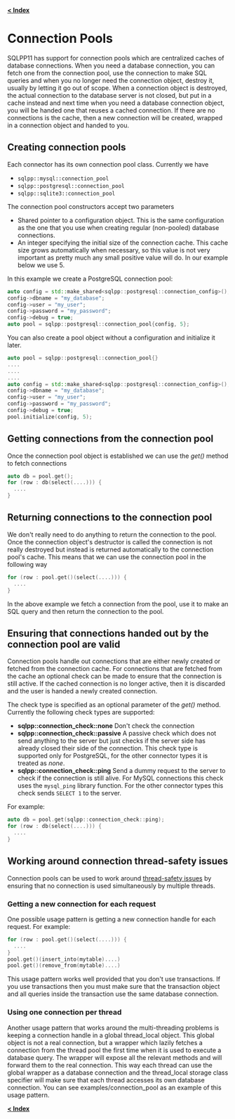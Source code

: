 [**\< Index**](/docs/README.md)

# Connection Pools

SQLPP11 has support for connection pools which are centralized caches of database connections. When you need a database connection, you can fetch one from the connection pool, use the connection to make SQL
queries and when you no longer need the connection object, destroy it, usually by letting it go out of scope. When a connection object is destroyed, the actual connection to the database server is not closed,
but put in a cache instead and next time when you need a database connection object, you will be handed one that reuses a cached connection. If there are no connections is the cache, then a new connection
will be created, wrapped in a connection object and handed to you.

## Creating connection pools

Each connector has its own connection pool class. Currently we have

* `sqlpp::mysql::connection_pool`
* `sqlpp::postgresql::connection_pool`
* `sqlpp::sqlite3::connection_pool`

The connection pool constructors accept two parameters

* Shared pointer to a configuration object. This is the same configuration as the one that you use when creating regular (non-pooled) database connections.
* An integer specifying the initial size of the connection cache. This cache size grows automatically when necessary, so this value is not very important as pretty much any small positive value will do. In our example below we use 5.

In this example we create a PostgreSQL connection pool:

```c++
auto config = std::make_shared<sqlpp::postgresql::connection_config>();
config->dbname = "my_database";
config->user = "my_user";
config->password = "my_password";
config->debug = true;
auto pool = sqlpp::postgresql::connection_pool{config, 5};
```

You can also create a pool object without a configuration and initialize it later.

```c++
auto pool = sqlpp::postgresql::connection_pool{}
....
....
....
auto config = std::make_shared<sqlpp::postgresql::connection_config>();
config->dbname = "my_database";
config->user = "my_user";
config->password = "my_password";
config->debug = true;
pool.initialize(config, 5);
```

## Getting connections from the connection pool

Once the connection pool object is established we can use the _get()_ method to fetch connections

```c++
auto db = pool.get();
for (row : db(select(....))) {
  ....
}
```

## Returning connections to the connection pool

We don't really need to do anything to return the connection to the pool. Once the connection object's destructor is called the connection is not really destroyed but instead is returned automatically to the connection
pool's cache. This means that we can use the connection pool in the following way

```c++
for (row : pool.get()(select(....))) {
  ....
}
```

In the above example we fetch a connection from the pool, use it to make an SQL query and then return the connection to the pool.

## Ensuring that connections handed out by the connection pool are valid

Connection pools handle out connections that are either newly created or fetched from the connection cache. For connections that are fetched from the cache an optional check can be made to ensure that the connection is still active.
If the cached connection is no longer active, then it is discarded and the user is handed a newly created connection.

The check type is specified as an optional parameter of the _get()_ method. Currently the following check types are supported:

* **sqlpp::connection_check::none** Don't check the connection
* **sqlpp::connection_check::passive** A passive check which does not send anything to the server but just checks if the server side has already closed their side of the connection. This check type is supported only for PostgreSQL, for the other connector types it is treated as _none_.
* **sqlpp::connection_check::ping** Send a dummy request to the server to check if the connection is still alive. For MySQL connections this check uses the `mysql_ping` library function. For the other connector types
this check sends `SELECT 1` to the server.

For example:

```c++
auto db = pool.get(sqlpp::connection_check::ping);
for (row : db(select(....))) {
  ....
}
```

## Working around connection thread-safety issues

Connection pools can be used to work around [thread-safety issues](Threads.md) by ensuring that no connection is used simultaneously by multiple threads.

### Getting a new connection for each request

One possible usage pattern is getting a new connection handle for each request. For example:

```c++
for (row : pool.get()(select(....))) {
  ....
}
pool.get()(insert_into(mytable)....)
pool.get()(remove_from(mytable)....)
```

This usage pattern works well provided that you don't use transactions. If you use transactions then you must make sure that the transaction object and all queries inside the transaction use the same database connection.

### Using one connection per thread

Another usage pattern that works around the multi-threading problems is keeping a connection handle in a global thread_local object. This global object is not a real connection, but a wrapper which lazily fetches a connection from the
thread pool the first time when it is used to execute a database query. The wrapper will expose all the relevant methods and will forward them to the real connection. This way each thread can use the global wrapper as a database
connection and the thread_local storage class specifier will make sure that each thread accesses its own database connection. You can see examples/connection_pool as an example of this usage pattern.

[**\< Index**](/docs/README.md)
